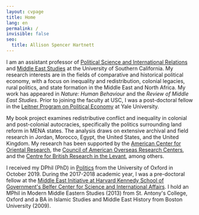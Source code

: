 ```yaml
---
layout: cvpage
title: Home
lang: en
permalink: /
invisible: false
seo:
  title: Allison Spencer Hartnett
---
```


​I am an assistant professor of [Political Science and International Relations](https://dornsife.usc.edu/poir/) and [Middle East Studies](https://dornsife.usc.edu/mdes/) at the University of Southern California. My research interests are in the fields of comparative and historical political economy, with a focus on inequality and redistribution, colonial legacies, rural politics, and state formation in the Middle East and North Africa. My work has appeared in _Nature: Human Behaviour_ and the _Review of Middle East Studies_. Prior to joining the faculty at USC, I was a post-doctoral fellow in the [Leitner Program on Political Economy](https://leitner.yale.edu/) at Yale University.

My book project examines redistributive conflict and inequality in colonial and post-colonial autocracies, specifically the politics surrounding land reform in MENA states. The analysis draws on extensive archival and field research in Jordan, Morocco, Egypt, the United States, and the United Kingdom. My research has been supported by the [American Center for Oriental Research](https://www.acorjordan.org/), the [Council of American Overseas Research Centers](https://www.caorc.org/), and the [Centre for British Research in the Levant](http://cbrl.org.uk), among others.

I received my DPhil (PhD) in [Politics](https://www.politics.ox.ac.uk/) from the University of Oxford in October 2019. During the 2017-2018 academic year, I was a pre-doctoral fellow at the [Middle East Initiative at Harvard Kennedy School of Government's Belfer Center for Science and International Affairs](https://www.belfercenter.org/project/middle-east-initiative). I hold an MPhil in Modern Middle Eastern Studies (2013) from St. Antony's College, Oxford and a BA in Islamic Studies and Middle East History from Boston University (2009).